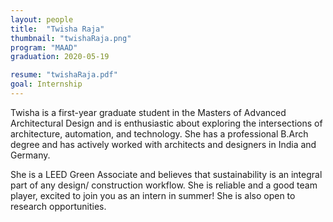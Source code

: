 ```yaml
---
layout: people
title:  "Twisha Raja"
thumbnail: "twishaRaja.png"
program: "MAAD"
graduation: 2020-05-19

resume: "twishaRaja.pdf"
goal: Internship
---
```


Twisha is a first-year graduate student in the Masters of Advanced Architectural Design and is enthusiastic about exploring the intersections of architecture, automation, and technology. She has a professional B.Arch degree and has actively worked with architects and designers in India and Germany.

She is a LEED Green Associate and believes that sustainability is an integral part of any design/ construction workflow. She is reliable and a good team player, excited to join you as an intern in summer! She is also open to research opportunities.
